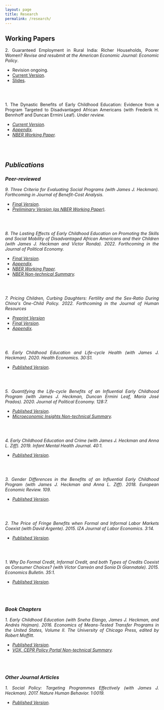```yaml
---
layout: page
title: Research
permalink: /research/
---
```

<style>body {text-align: justify}</style>
## Working Papers

2\. Guaranteed Employment in Rural India: Richer Households, Poorer Women? <em>Revise and resubmit at the American Economic Journal: Economic Policy</em>. 
* Revision ongoing.
* [Current Version](https://www.dropbox.com/s/seo3ove2e09vh18/gem_paper_05222022a_jlg.pdf?dl=0).
* [Slides](https://www.dropbox.com/s/yfg0iwq3f0ubi5d/gem_slides_03072022a_jlg.pdf?dl=0).
<br/>
<br/>

1\. The Dynastic Benefits of Early Childhood Education: Evidence from a Program Targeted to Disadvantaged African Americans (with Frederik H. Bennhoff and Duncan Ermini Leaf). <em>Under review<em>.
* [Current Version](https://www.dropbox.com/s/ux3fgt5e3sqz7l4/perrycba_paper_2022-09-07a_jlg.pdf?dl=0).
* [Appendix](https://www.dropbox.com/s/zuqkw02r5pfwz2o/perrycba_appendix_2022-09-06a_jlg.pdf?dl=0).
* [NBER Working Paper](https://www.dropbox.com/s/6brsiqua5eifvg6/w29004.pdf?dl=0).
<br/>
<br/>

## Publications
### Peer-reviewed

9\. Three Criteria for Evaluating Social Programs (with James J. Heckman). <em>Forthcoming in Journal of Benefit-Cost Analysis</em>.
* [Final Version](https://www.dropbox.com/s/2g3l9h2ugp6s25w/oncriteria_b2022-09-20a_jlg.pdf?dl=0).
* [Preliminary Version (as NBER Working Paper)](https://www.dropbox.com/s/fmzlaftadxmkb7z/w30005.pdf?dl=0).
<br/>
<br/>

8\. The Lasting Effects of Early Childhood Education on Promoting the Skills and Social Mobility of Disadvantaged African Americans and their Children (with James J. Heckman and Victor Ronda). 2022. <em>Forthcoming in the Journal of Political Economy</em>.
* [Final Version](https://www.dropbox.com/s/2j6fb6i9af2e21q/perrysecondgen_paper_08-26-2022a_jlg.pdf?dl=0).
* [Appendix](https://www.dropbox.com/s/vor0ypc15d6oa7c/perrysecondgen_appendix_08-26-2022a_jlg.pdf?dl=0).
* [NBER Working Paper](https://www.dropbox.com/s/j064n60f2pg5mbg/w29057.pdf?dl=0).
* [NBER Non-technical Summary](https://www.nber.org/digest-202110/intergenerational-impacts-perry-preschool-project).
<br/>
<br/>

7\. Pricing Children, Curbing Daughters: Fertility and the Sex-Ratio During China's One-Child Policy. 2022. <em>Forthcoming in the Journal of Human Resources</em>
* [Preprint Version](http://jhr.uwpress.org/content/early/2022/03/31/jhr.0820-11118R1.full.pdf+html)
* [Final Version](https://www.dropbox.com/s/19rvs85us3fssyj/pricingchildren_paper_02252022a_jlg.pdf?dl=0). 
* [Appendix](https://www.dropbox.com/s/lunjmsbd6bjgspi/pricingchildren_appendix_02252022a_jlg.pdf?dl=0).
<br/>
<br/>

6\. Early Childhood Education and Life-cycle Health (with James J. Heckman). 2020. <em>Health Economics</em>. 30:S1.
* [Published Version](https://www.dropbox.com/s/viq16eci1e0kxkn/healtheconomics.pdf?dl=0).
<br/>
<br/>

5\. Quantifying the Life-cycle Benefits of an Influential Early Childhood Program (with James J. Heckman, Duncan Ermini Leaf, María José Prados). 2020. <em>Journal of Political Economy</em>. 128:7.
* [Published Version](https://www.dropbox.com/s/1yinom4vsgl3afc/705718.pdf?dl=0). 
* [Microeconomic Insights Non-technical Summary](https://microeconomicinsights.org/life-cycle-benefits-of-early-childhood-programs-evidence-from-an-influential-early-childhood-program/).
<br/>
<br/>

4\. Early Childhood Education and Crime (with James J. Heckman and Anna L. Ziff). 2019. <em>Infant Mental Health Journal</em>. 40:1.
* [Published Version](https://www.dropbox.com/s/g20mp915abtldpl/earlyandcrime.pdf?dl=0).
<br/>
<br/>

3\. Gender Differences in the Benefits of an Influential Early Childhood Program (with James J. Heckman and Anna L. Ziff). 2018. <em>European Economic Review</em>. 109.
* [Published Version](https://www.dropbox.com/s/q6mowvkjpz1us5h/1-s2.0-S0014292118300953-main.pdf?dl=0).
<br/>
<br/>

2\. The Price of Fringe Benefits when Formal and Informal Labor Markets Coexist (with David Argente). 2015. <em>IZA Journal of Labor Economics</em>. 3:14.
* [Published Version](https://www.dropbox.com/s/11lazt40lqi80wl/s40172-014-0014-0.pdf?dl=0).
<br/>
<br/>

1\. Why Do Formal Credit, Informal Credit, and both Types of Credits Coexist as Consumer Choices? (with Víctor Carreón and Sonia Di Giannatale). 2015. <em>Economics Bulletin</em>. 35:1.
* [Published Version](https://www.dropbox.com/s/zjffr0busvzl8n9/EB-15-V35-I1-P10.pdf?dl=0).
<br/>
<br/>

### Book Chapters
1\. Early Childhood Education (with Sneha Elango, James J. Heckman, and Andrés Hojman). 2016. <em>Economics of Means-Tested Transfer Programs in the United States, Volume II</em>. The University of Chicago Press, edited by Robert Moffitt.
* [Published Version](https://www.dropbox.com/s/u60uewgz4asd5os/c13489.pdf?dl=0).
* [VOX, CEPR Policy Portal Non-technical Summary](https://voxeu.org/article/early-childhood-education-and-social-mobility).
<br/>
<br/>

### Other Journal Articles
1\. Social Policy: Targeting Programmes Effectively (with James J. Heckman). 2017. <em>Nature Human Behavior</em>. 1:0019.
* [Published Version](https://www.dropbox.com/s/8rktlxe288yrr2t/s41562-016-0019.pdf?dl=0).